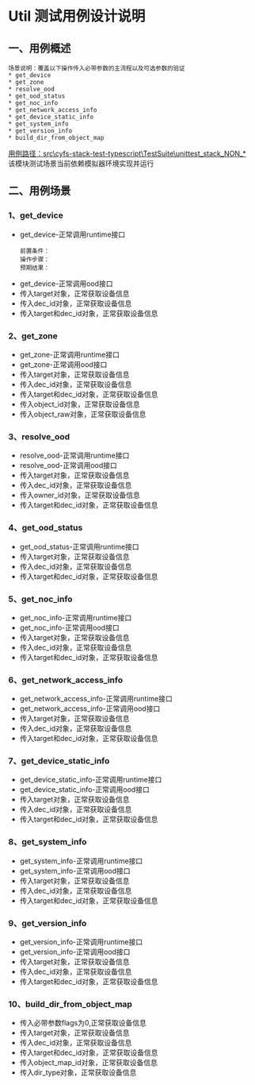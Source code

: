 Util 测试用例设计说明
=======
一、用例概述
--------
    场景说明：覆盖以下操作传入必带参数的主流程以及可选参数的验证
    * get_device
    * get_zone
    * resolve_ood
    * get_ood_status
    * get_noc_info
    * get_network_access_info
    * get_device_static_info
    * get_system_info
    * get_version_info
    * build_dir_from_object_map
<u>用例路径：src\cyfs-stack-test-typescript\TestSuite\unittest_stack_NON_*</u>  
该模块测试场景当前依赖模拟器环境实现并运行

二、用例场景
--------

### 1、get_device
* get_device-正常调用runtime接口   
    ```
    前置条件：
    操作步骤：
    预期结果：
* get_device-正常调用ood接口
* 传入target对象，正常获取设备信息
* 传入dec_id对象，正常获取设备信息
* 传入target和dec_id对象，正常获取设备信息
### 2、get_zone
* get_zone-正常调用runtime接口 
* get_zone-正常调用ood接口
* 传入target对象，正常获取设备信息
* 传入dec_id对象，正常获取设备信息
* 传入target和dec_id对象，正常获取设备信息
* 传入object_id对象，正常获取设备信息
* 传入object_raw对象，正常获取设备信息
### 3、resolve_ood
* resolve_ood-正常调用runtime接口 
* resolve_ood-正常调用ood接口
* 传入target对象，正常获取设备信息
* 传入dec_id对象，正常获取设备信息
* 传入owner_id对象，正常获取设备信息
* 传入target和dec_id对象，正常获取设备信息
### 4、get_ood_status
* get_ood_status-正常调用runtime接口 
* 传入target对象，正常获取设备信息
* 传入dec_id对象，正常获取设备信息
* 传入target和dec_id对象，正常获取设备信息
### 5、get_noc_info
* get_noc_info-正常调用runtime接口 
* get_noc_info-正常调用ood接口
* 传入target对象，正常获取设备信息
* 传入dec_id对象，正常获取设备信息
* 传入target和dec_id对象，正常获取设备信息
### 6、get_network_access_info
* get_network_access_info-正常调用runtime接口 
* get_network_access_info-正常调用ood接口
* 传入target对象，正常获取设备信息
* 传入dec_id对象，正常获取设备信息
* 传入target和dec_id对象，正常获取设备信息
### 7、get_device_static_info
* get_device_static_info-正常调用runtime接口 
* get_device_static_info-正常调用ood接口
* 传入target对象，正常获取设备信息
* 传入dec_id对象，正常获取设备信息
* 传入target和dec_id对象，正常获取设备信息
### 8、get_system_info
* get_system_info-正常调用runtime接口 
* get_system_info-正常调用ood接口
* 传入target对象，正常获取设备信息
* 传入dec_id对象，正常获取设备信息
* 传入target和dec_id对象，正常获取设备信息
### 9、get_version_info
* get_version_info-正常调用runtime接口 
* get_version_info-正常调用ood接口
* 传入target对象，正常获取设备信息
* 传入dec_id对象，正常获取设备信息
* 传入target和dec_id对象，正常获取设备信息
### 10、build_dir_from_object_map
* 传入必带参数flags为0,正常获取设备信息
* 传入target对象，正常获取设备信息
* 传入dec_id对象，正常获取设备信息
* 传入target和dec_id对象，正常获取设备信息
* 传入object_map_id对象，正常获取设备信息
* 传入dir_type对象，正常获取设备信息















